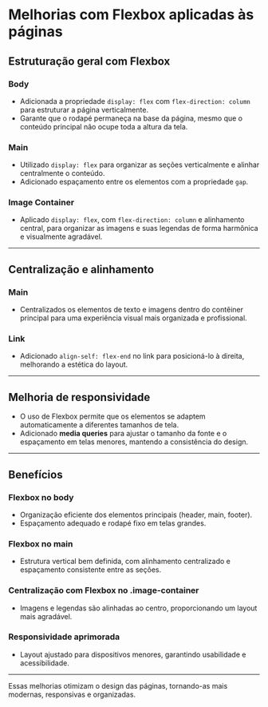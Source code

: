 # Melhorias com Flexbox aplicadas às páginas

## Estruturação geral com Flexbox
### Body
- Adicionada a propriedade `display: flex` com `flex-direction: column` para estruturar a página verticalmente.
- Garante que o rodapé permaneça na base da página, mesmo que o conteúdo principal não ocupe toda a altura da tela.

### Main
- Utilizado `display: flex` para organizar as seções verticalmente e alinhar centralmente o conteúdo.
- Adicionado espaçamento entre os elementos com a propriedade `gap`.

### Image Container
- Aplicado `display: flex`, com `flex-direction: column` e alinhamento central, para organizar as imagens e suas legendas de forma harmônica e visualmente agradável.

---

## Centralização e alinhamento
### Main
- Centralizados os elementos de texto e imagens dentro do contêiner principal para uma experiência visual mais organizada e profissional.

### Link
- Adicionado `align-self: flex-end` no link para posicioná-lo à direita, melhorando a estética do layout.

---

## Melhoria de responsividade
- O uso de Flexbox permite que os elementos se adaptem automaticamente a diferentes tamanhos de tela.
- Adicionado **media queries** para ajustar o tamanho da fonte e o espaçamento em telas menores, mantendo a consistência do design.

---

## Benefícios
### Flexbox no body
- Organização eficiente dos elementos principais (header, main, footer).
- Espaçamento adequado e rodapé fixo em telas grandes.

### Flexbox no main
- Estrutura vertical bem definida, com alinhamento centralizado e espaçamento consistente entre as seções.

### Centralização com Flexbox no .image-container
- Imagens e legendas são alinhadas ao centro, proporcionando um layout mais agradável.

### Responsividade aprimorada
- Layout ajustado para dispositivos menores, garantindo usabilidade e acessibilidade.

---

Essas melhorias otimizam o design das páginas, tornando-as mais modernas, responsivas e organizadas.
